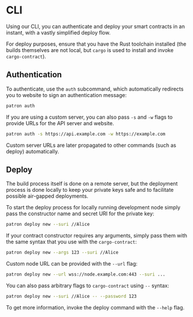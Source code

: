 # CLI

Using our CLI, you can authenticate and deploy your smart contracts in an instant, with a vastly simplified deploy flow.

For deploy purposes, ensure that you have the Rust toolchain installed (the builds themselves are not local, but `cargo` is used to install and invoke `cargo-contract`).

## Authentication

To authenticate, use the `auth` subcommand, which automatically redirects you to website to sign an authentication message:

```sh
patron auth
```

If you are using a custom server, you can also pass `-s` and `-w` flags to provide URLs for the API server and website.

```sh
patron auth -s https://api.example.com -w https://example.com
```

Custom server URLs are later propagated to other commands (such as deploy) automatically.

## Deploy

The build process itself is done on a remote server, but the deployment process is done locally to keep your private keys
safe and to facilitate possible air-gapped deployments.

To start the deploy process for locally running development node simply pass the constructor name and secret URI for the private key:

```sh
patron deploy new --suri //Alice
```

If your contract constructor requires any arguments, simply pass them with the same syntax that you use with the `cargo-contract`:

```sh
patron deploy new --args 123 --suri //Alice
```

Custom node URL can be provided with the `--url` flag:

```sh
patron deploy new --url wss://node.example.com:443 --suri ...
```

You can also pass arbitrary flags to `cargo-contract` using `--` syntax:

```sh
patron deploy new --suri //Alice -- --password 123
```

To get more information, invoke the deploy command with the `--help` flag.
